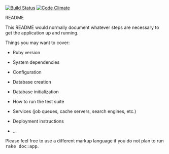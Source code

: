 [![Build Status](https://travis-ci.org/argushalley/ecoturismo.svg?branch=master)](https://travis-ci.org/argushalley/ecoturismo)
[![Code Climate](https://codeclimate.com/github/argushalley/ecoturismo/badges/gpa.svg)](https://codeclimate.com/github/argushalley/ecoturismo)

README

This README would normally document whatever steps are necessary to get the
application up and running.

Things you may want to cover:

* Ruby version

* System dependencies

* Configuration

* Database creation

* Database initialization

* How to run the test suite

* Services (job queues, cache servers, search engines, etc.)

* Deployment instructions

* ...


Please feel free to use a different markup language if you do not plan to run
<tt>rake doc:app</tt>.
